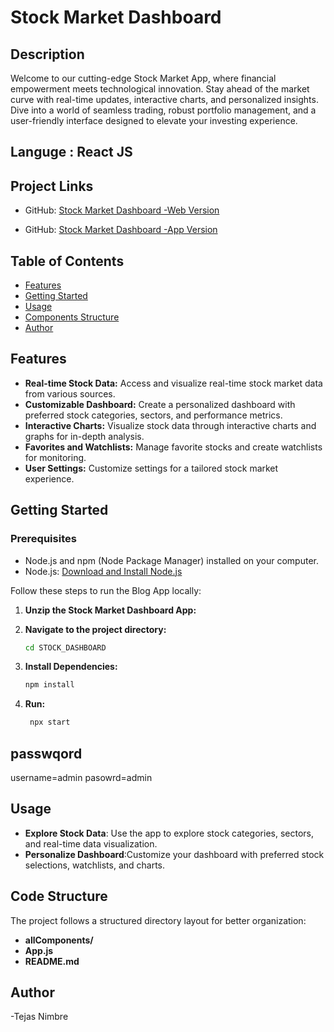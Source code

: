 # Stock Market Dashboard

## Description

Welcome to our cutting-edge Stock Market App, where financial empowerment meets technological innovation. Stay ahead of the market curve with real-time updates, interactive charts, and personalized insights. Dive into a world of seamless trading, robust portfolio management, and a user-friendly interface designed to elevate your investing experience.



## Languge : React JS

## Project Links

- GitHub: [Stock Market Dashboard -Web Version](https://github.com/tejas-17/STOCK_DASHBOARD.git)

- GitHub: [Stock Market Dashboard -App Version](https://github.com/tejas-17/STOCK_APP.git)





## Table of Contents

- [Features](#features)
- [Getting Started](#getting-started)
- [Usage](#usage)
- [Components Structure](#components-structure)
- [Author](#author)

## Features

- **Real-time Stock Data:** Access and visualize real-time stock market data from various sources.
- **Customizable Dashboard:** Create a personalized dashboard with preferred stock categories, sectors, and performance metrics.
- **Interactive Charts:** Visualize stock data through interactive charts and graphs for in-depth analysis.
- **Favorites and Watchlists:** Manage favorite stocks and create watchlists for monitoring.
- **User Settings:** Customize settings for a tailored stock market experience.

## Getting Started

### Prerequisites

- Node.js and npm (Node Package Manager) installed on your computer.
- Node.js: [Download and Install Node.js](https://nodejs.org/)

Follow these steps to run the Blog App locally:

1. **Unzip the Stock Market Dashboard App:**

2. **Navigate to the project directory:**

   ```bash
   cd STOCK_DASHBOARD
   ``` 

2. **Install Dependencies:**

   ```bash
   npm install
   ``` 

3. **Run:**

   ```bash
    npx start
   ```
   
 ## passwqord
 username=admin
 pasowrd=admin
 

## Usage


- **Explore Stock Data**: Use the app to explore stock categories, sectors, and real-time data visualization.
- **Personalize Dashboard**:Customize your dashboard with preferred stock selections, watchlists, and charts.

## Code Structure

The project follows a structured directory layout for better organization:

- **allComponents/**
- **App.js**
- **README.md**


## Author

-Tejas Nimbre

